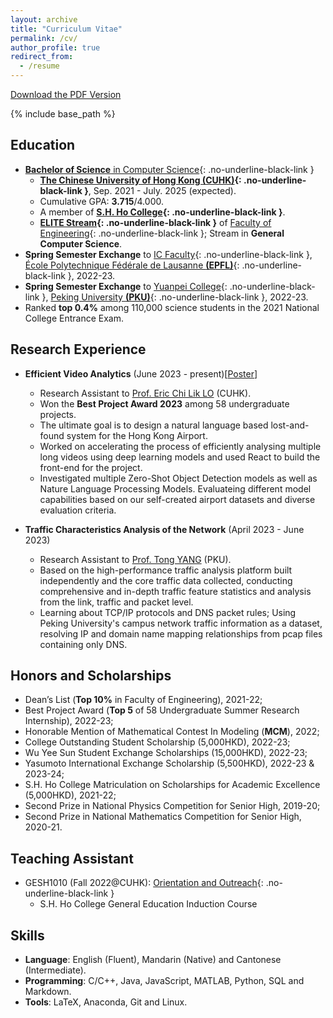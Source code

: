 ```yaml
---
layout: archive
title: "Curriculum Vitae"
permalink: /cv/
author_profile: true
redirect_from:
  - /resume
---
```


[Download the PDF Version](https://YanY-Henry.github.io/files/CV_YanYuhangHenry.pdf)

{% include base_path %} 

## Education

* [**Bachelor of Science** in Computer Science](https://www.cse.cuhk.edu.hk/academics/cscin/){: .no-underline-black-link }
  * **[The Chinese University of Hong Kong (CUHK)](https://www.cuhk.edu.hk/english/index.html){: .no-underline-black-link }**, Sep. 2021 - July. 2025 (expected).
  * Cumulative GPA: **3.715**/4.000.
  * A member of **[S.H. Ho College](https://www.shho.cuhk.edu.hk){: .no-underline-black-link }**.
  * **[ELITE Stream](https://www.erg.cuhk.edu.hk/erg/Elite){: .no-underline-black-link }** of [Faculty of Engineering](https://www.erg.cuhk.edu.hk/erg/){: .no-underline-black-link }; Stream in **General Computer Science**.
* **Spring Semester Exchange** to [IC Faculty](https://www.epfl.ch/schools/ic/){: .no-underline-black-link }, [École Polytechnique Fédérale de Lausanne **(EPFL)**](https://www.epfl.ch/en/){: .no-underline-black-link }, 2022-23.
* **Spring Semester Exchange** to [Yuanpei College](https://yuanpei.pku.edu.cn/en/){: .no-underline-black-link }, [Peking University **(PKU)**](https://english.pku.edu.cn){: .no-underline-black-link }, 2022-23.
* Ranked **top 0.4%** among 110,000 science students in the 2021 National College Entrance Exam.


## Research Experience

* **Efficient Video Analytics** (June 2023 - present)[[Poster](https://YanY-Henry.github.io/files/SummerResearch2023_Poster.pdf)]
  * Research Assistant to [Prof. Eric Chi Lik LO](https://www.cse.cuhk.edu.hk/people/faculty/eric-chi-lik-lo/) (CUHK).
  * Won the **Best Project Award 2023** among 58 undergraduate projects.
  * The ultimate goal is to design a natural language based lost-and-found system for the Hong Kong Airport.
  * Worked on accelerating the process of efficiently analysing multiple long videos using deep learning models and used React to build the front-end for the project.
  * Investigated multiple Zero-Shot Object Detection models as well as Nature Language Processing Models. Evaluateing different model capabilities based on our self-created airport datasets and diverse evaluation criteria.

* **Traffic Characteristics Analysis of the Network** (April 2023 - June 2023)
  * Research Assistant to [Prof. Tong YANG](https://cs.pku.edu.cn/info/1176/3703.htm) (PKU).
  * Based on the high-performance traffic analysis platform built independently and the core traffic data collected, conducting comprehensive and in-depth traffic feature statistics and analysis from the link, traffic and packet level.
  * Learning about TCP/IP protocols and DNS packet rules; Using Peking University's campus network traffic information as a dataset, resolving IP and domain name mapping relationships from pcap files containing only DNS.
 

<!--
## Working Experience

* **AIJobTech** (Oct. 2023 - present)
  * Participated in the establishment of the tech startup as CTO (Chief Technology Officer).
  * Hope to use AI technology for resume touch-ups, job matchings, and job search skills learning.
  * Full-stack development experience.
-->

## Honors and Scholarships

* Dean’s List (**Top 10%** in Faculty of Engineering), 2021-22;
* Best Project Award (**Top 5** of 58 Undergraduate Summer Research Internship), 2022-23;
* Honorable Mention of Mathematical Contest In Modeling (**MCM**), 2022;
* College Outstanding Student Scholarship (5,000HKD), 2022-23;
* Wu Yee Sun Student Exchange Scholarships (15,000HKD), 2022-23;
* Yasumoto International Exchange Scholarship (5,500HKD), 2022-23 & 2023-24;
* S.H. Ho College Matriculation on Scholarships for Academic Excellence (5,000HKD), 2021-22;
* Second Prize in National Physics Competition for Senior High, 2019-20;
* Second Prize in National Mathematics Competition for Senior High, 2020-21.

## Teaching Assistant

* GESH1010 (Fall 2022@CUHK): [Orientation and Outreach](https://www.shho.cuhk.edu.hk/general-education/induction-course-1010/overview/){: .no-underline-black-link }
  * S.H. Ho College General Education Induction Course
 

## Skills
* **Language**: English (Fluent), Mandarin (Native) and Cantonese (Intermediate).
* **Programming**:  C/C++, Java, JavaScript, MATLAB, Python, SQL and Markdown.
* **Tools**: LaTeX, Anaconda, Git and Linux.
